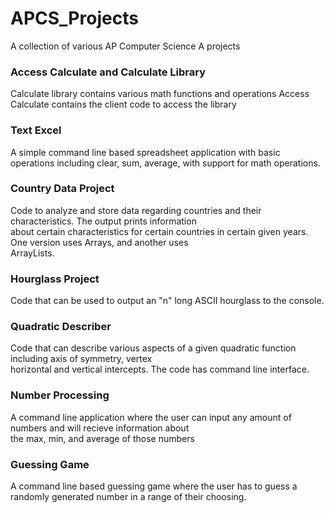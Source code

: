 # APCS_Projects
A collection of various AP Computer Science A projects

### Access Calculate and Calculate Library
Calculate library contains various math functions and operations
Access Calculate contains the client code to access the library

### Text Excel
A simple command line based spreadsheet application with basic operations including
clear, sum, average, with support for math operations.

### Country Data Project
Code to analyze and store data regarding countries and their characteristics. The output prints information  
about certain characteristics for certain countries in certain given years. One version uses Arrays, and another uses  
ArrayLists.

### Hourglass Project
Code that can be used to output an "n" long ASCII hourglass to the console.

### Quadratic Describer
Code that can describe various aspects of a given quadratic function including axis of symmetry, vertex  
horizontal and vertical intercepts. The code has command line interface.

### Number Processing
A command line application where the user can input any amount of numbers and will recieve information about  
the max, min, and average of those numbers

### Guessing Game
A command line based guessing game where the user has to guess a randomly generated number in a range of their choosing.


